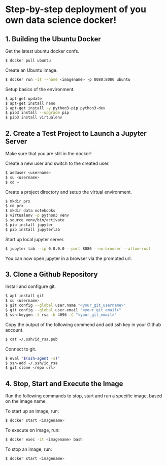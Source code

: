 # Step-by-step deployment of you own data science docker!

## 1. Building the Ubuntu Docker

Get the latest ubuntu docker confs.

```bash
$ docker pull ubuntu
```

Create an Ubuntu image.
```bash
$ docker run -it --name <imagename> -p 8080:8080 ubuntu
```

Setup basics of the environment.

```bash
$ apt-get update
$ apt-get install nano
$ apt-get install -y python3-pip python3-dev
$ pip3 install --upgrade pip
$ pip3 install virtualenv
```

## 2. Create a Test Project to Launch a Jupyter Server

Make sure that you are still in the docker!

Create a new user and switch to the created user.

```bash
$ adduser <username>
$ su <username>
$ cd ~
```

Create a project directory and setup the virtual environment.

```bash
$ mkdir prx
$ cd prx
$ mkdir data notebooks
$ virtualenv -p python3 venv
$ source venv/bin/activate
$ pip install jupyter
$ pip install jupyterlab
```

Start up local jupyter server.

```bash
$ jupyter lab --ip 0.0.0.0 --port 8080 --no-browser --allow-root
```

You can now open jupyter in a browser via the prompted url.

## 3. Clone a Github Repository

Install and configure git.

```bash
$ apt install git
$ su <username>
$ git config --global user.name "<your_git_username>"
$ git config --global user.email "<your_git_email>"
$ ssh-keygen -t rsa -b 4096 -C "<your_git_email>"
```

Copy the output of the following commend and add ssh key in your Github account.
```bash
$ cat ~/.ssh/id_rsa.pub
```

Connect to git.

```bash
$ eval "$(ssh-agent -s)"
$ ssh-add ~/.ssh/id_rsa
$ git clone <repo url>
```

## 4. Stop, Start and Execute the Image

Run the following commands to stop, start and run a specific image, based on the image name.

To start up an image, run:

```bash
$ docker start <imagename>
```

To execute on image, run:

```bash
$ docker exec -it <imagename> bash
```

To stop an image, run:

```bash
$ docker start <imagename>
```
